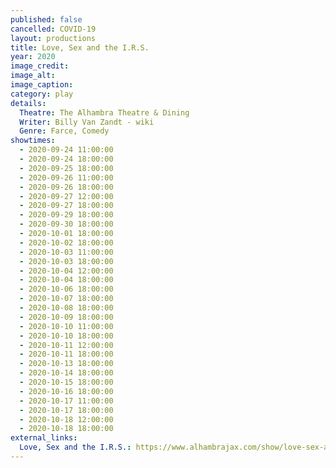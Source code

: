 ```yaml
---
published: false
cancelled: COVID-19
layout: productions
title: Love, Sex and the I.R.S.
year: 2020
image_credit: 
image_alt:
image_caption:
category: play
details:
  Theatre: The Alhambra Theatre & Dining
  Writer: Billy Van Zandt - wiki
  Genre: Farce, Comedy
showtimes: 
  - 2020-09-24 11:00:00
  - 2020-09-24 18:00:00
  - 2020-09-25 18:00:00
  - 2020-09-26 11:00:00
  - 2020-09-26 18:00:00
  - 2020-09-27 12:00:00
  - 2020-09-27 18:00:00
  - 2020-09-29 18:00:00
  - 2020-09-30 18:00:00
  - 2020-10-01 18:00:00
  - 2020-10-02 18:00:00
  - 2020-10-03 11:00:00
  - 2020-10-03 18:00:00
  - 2020-10-04 12:00:00
  - 2020-10-04 18:00:00
  - 2020-10-06 18:00:00
  - 2020-10-07 18:00:00
  - 2020-10-08 18:00:00
  - 2020-10-09 18:00:00
  - 2020-10-10 11:00:00
  - 2020-10-10 18:00:00
  - 2020-10-11 12:00:00
  - 2020-10-11 18:00:00
  - 2020-10-13 18:00:00
  - 2020-10-14 18:00:00
  - 2020-10-15 18:00:00
  - 2020-10-16 18:00:00
  - 2020-10-17 11:00:00
  - 2020-10-17 18:00:00
  - 2020-10-18 12:00:00
  - 2020-10-18 18:00:00
external_links:
  Love, Sex and the I.R.S.: https://www.alhambrajax.com/show/love-sex-and-the-irs/
---
```

